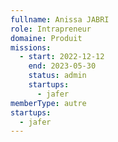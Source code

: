 ```yaml
---
fullname: Anissa JABRI
role: Intrapreneur
domaine: Produit
missions:
  - start: 2022-12-12
    end: 2023-05-30
    status: admin
    startups:
      - jafer
memberType: autre
startups:
  - jafer
---
```

